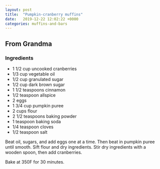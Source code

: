 ```yaml
---
layout: post
title:  "Pumpkin-cranberry muffins"
date:   2019-12-22 12:02:22 +0000
categories: muffins-and-bars
---
```


## From Grandma
### Ingredients
* 1 1/2 cup uncooked cranberries
* 1/3 cup vegetable oil
* 1/2 cup granulated sugar
* 1/2 cup dark brown sugar
* 1 1/2 teaspoons cinnamon
* 1/2 teaspoon allspice
* 2 eggs
* 1 3/4 cup pumpkin puree
* 2 cups flour
* 2 1/2 teaspoons baking powder
* 1 teaspoon baking soda
* 1/4 teaspoon cloves
* 1/2 teaspoon salt


Beat oil, sugars, and add eggs one at a time. Then beat in pumpkin puree until smooth. Sift flour and dry ingredients. Stir dry ingredients with a wooden spoon, then add cranberries.

Bake at 350F for 30 minutes.
